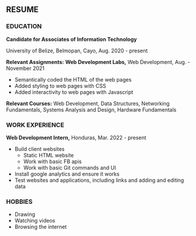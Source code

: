 ## RESUME

### EDUCATION

**Candidate for Associates of Information Technology**

University of Belize, Belmopan, Cayo, Aug. 2020 - present

**Relevant Assignments:**
**Web Development Labs,** Web Development, Aug. - November 2021

- Semantically coded the HTML of the web pages
- Added styling to web pages with CSS
- Added interactivity to web pages with Javascript

**Relevant Courses:** Web Development, Data Structures, Networking Fundamentals, Systems Analysis and
Design, Hardware Fundamentals


### WORK EXPERIENCE

**Web Development Intern,** Honduras, Mar. 2022 - present

- Build client websites 
  - Static HTML website 
  - Work with basic FB apis
  - Work with basic Git commands and UI
- Install google analytics and ensure it works
- Test websites and applications, including links and adding and editing data


### HOBBIES

- Drawing
- Watching videos
- Browsing the internet
